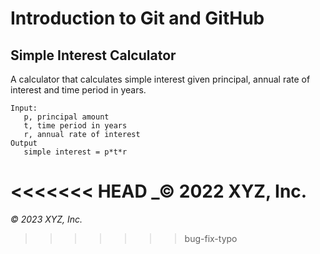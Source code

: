 # Introduction to Git and GitHub

## Simple Interest Calculator

A calculator that calculates simple interest given principal, annual rate of interest and time period in years.

```
Input:
   p, principal amount
   t, time period in years
   r, annual rate of interest
Output
   simple interest = p*t*r
```

<<<<<<< HEAD
_© 2022 XYZ, Inc.
=======
_© 2023 XYZ, Inc._
>>>>>>> bug-fix-typo
